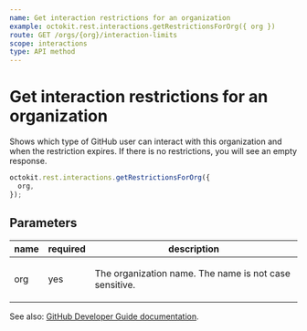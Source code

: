 ```yaml
---
name: Get interaction restrictions for an organization
example: octokit.rest.interactions.getRestrictionsForOrg({ org })
route: GET /orgs/{org}/interaction-limits
scope: interactions
type: API method
---
```


# Get interaction restrictions for an organization

Shows which type of GitHub user can interact with this organization and when the restriction expires. If there is no restrictions, you will see an empty response.

```js
octokit.rest.interactions.getRestrictionsForOrg({
  org,
});
```

## Parameters

<table>
  <thead>
    <tr>
      <th>name</th>
      <th>required</th>
      <th>description</th>
    </tr>
  </thead>
  <tbody>
    <tr><td>org</td><td>yes</td><td>

The organization name. The name is not case sensitive.

</td></tr>
  </tbody>
</table>

See also: [GitHub Developer Guide documentation](https://docs.github.com/rest/interactions/orgs#get-interaction-restrictions-for-an-organization).

